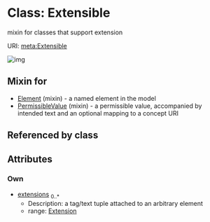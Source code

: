
# Class: Extensible


mixin for classes that support extension

URI: [meta:Extensible](https://w3id.org/biolink/biolinkml/meta/Extensible)


![img](http://yuml.me/diagram/nofunky;dir:TB/class/[Extension],[Extension]<extensions%200..*-++[Extensible],[PermissibleValue]uses%20-.->[Extensible],[Element]uses%20-.->[Extensible],[PermissibleValue],[Element])

## Mixin for

 * [Element](Element.md) (mixin)  - a named element in the model
 * [PermissibleValue](PermissibleValue.md) (mixin)  - a permissible value, accompanied by intended text and an optional mapping to a concept URI

## Referenced by class


## Attributes


### Own

 * [extensions](extensions.md)  <sub>0..*</sub>
     * Description: a tag/text tuple attached to an arbitrary element
     * range: [Extension](Extension.md)
